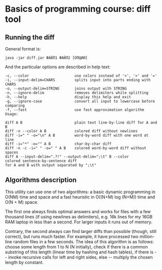 # Basics of programming course: diff tool

## Running the diff

General format is:
    
    java -jar diff.jar ФАЙЛ1 ФАЙЛ2 [ОПЦИИ]

And the particular options are described in help text:

    -c, --color                     use colors instead of '<', '>' and '='
    -i, --input-delim=CHARS         splits input into parts ending with CHARS
    -o, --output-delim=STRING       joins output with STRING
    -n, --ignore-delim              removes delimiters while splitting
    -h, --help                      display this help and exit
    -g, --ignore-case               convert all input to lowercase before comparing
    -f, --fast                      use fast approximation algorithm
    Usage:
    
    diff A B                        plain text line-by-line diff for A and B
    diff -n --color A B             colored diff without newlines
    diff -i=" " -o="\n" A B         word-by-word diff with one word at line
    diff -i="*" -o="" A B           char-by-char diff
    diff -n -c -i=" " -o=" " A B    colored word-by-word diff without spaces
    diff A --input-delim=".?!" --output-delim=";\t" B --color
    colored sentence-by-sentence diff
    for A and B with output separated by ";\t"

## Algorithms description

This utility can use one of two algorithms: a basic dynamic programming in O(NM) time and space and a fast heuristic in O((N+M) log (N+M)) time and O(N + M) space.

The first one always finds optimal answers and works for files with a few thousand lines (if using newlines as delimiters), e.g. 16k lines for my 16GB RAM laptop in less than a second. For larger inputs it runs out of memory.

Contrary, the second always can find larger diffs than possible (though, still correct), but runs much faster. For example, it have processed two million-line random files in a few seconds. The idea of this algorithm is as follows: choose some length from 1 to N (N initially), check if there is a common substring of this length (linear time by hashing and hash tables), if there is -- invoke recursive calls for left and right sides, else -- multiply the chosen length by constant.
